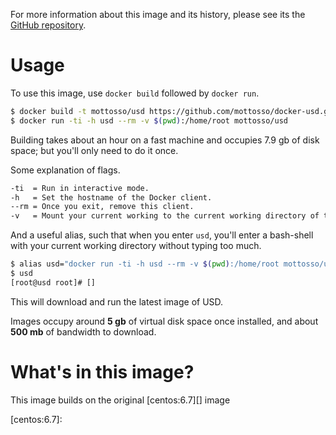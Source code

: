 For more information about this image and its history, please see its the 
[GitHub repository][1].

[1]: https://github.com/mottosso/docker-usd

# Usage

To use this image, use `docker build` followed by `docker run`.

```bash
$ docker build -t mottosso/usd https://github.com/mottosso/docker-usd.git
$ docker run -ti -h usd --rm -v $(pwd):/home/root mottosso/usd
```

Building takes about an hour on a fast machine and occupies 7.9 gb of disk space; but you'll only need to do it once.

Some explanation of flags.

```bash
-ti  = Run in interactive mode.
-h   = Set the hostname of the Docker client.
--rm = Once you exit, remove this client.
-v   = Mount your current working to the current working directory of the client.
```

And a useful alias, such that when you enter `usd`, you'll enter a bash-shell with your current working directory without typing too much.

```bash
$ alias usd="docker run -ti -h usd --rm -v $(pwd):/home/root mottosso/usd"
$ usd
[root@usd root]# []
```

This will download and run the latest image of USD.

Images occupy around **5 gb** of virtual disk space once installed, and about 
**500 mb** of bandwidth to download.

# What's in this image?

This image builds on the original [centos:6.7][] image

[centos:6.7]: 
